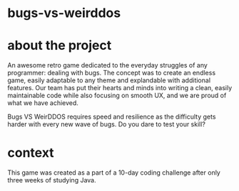 # bugs-vs-weirddos

# about the project
An awesome retro game dedicated to the everyday struggles of any programmer: dealing with bugs. The concept was to create an endless game, easily adaptable to any theme and explandable with additional features. Our team has put their hearts and minds into writing a clean, easily maintainable code while also focusing on smooth UX, and we are proud of what we have achieved.

Bugs VS WeirDDOS requires speed and resilience as the difficulty gets harder with every new wave of bugs. Do you dare to test your skill?

# context
This game was created as a part of a 10-day coding challenge after only three weeks of studying Java.
